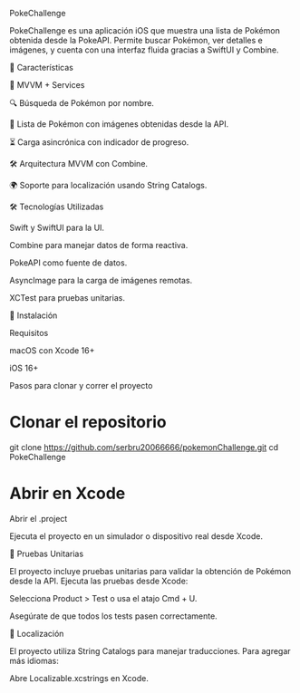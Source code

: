 PokeChallenge

PokeChallenge es una aplicación iOS que muestra una lista de Pokémon obtenida desde la PokeAPI. Permite buscar Pokémon, ver detalles e imágenes, y cuenta con una interfaz fluida gracias a SwiftUI y Combine.

📌 Características

📜 MVVM + Services

🔍 Búsqueda de Pokémon por nombre.

📜 Lista de Pokémon con imágenes obtenidas desde la API.

⏳ Carga asincrónica con indicador de progreso.

🛠️ Arquitectura MVVM con Combine.

🌍 Soporte para localización usando String Catalogs.

🛠️ Tecnologías Utilizadas

Swift y SwiftUI para la UI.

Combine para manejar datos de forma reactiva.

PokeAPI como fuente de datos.

AsyncImage para la carga de imágenes remotas.

XCTest para pruebas unitarias.

📲 Instalación

Requisitos

macOS con Xcode 16+

iOS 16+

Pasos para clonar y correr el proyecto

# Clonar el repositorio
git clone https://github.com/serbru20066666/pokemonChallenge.git
cd PokeChallenge

# Abrir en Xcode
Abrir el .project

Ejecuta el proyecto en un simulador o dispositivo real desde Xcode.

🔬 Pruebas Unitarias

El proyecto incluye pruebas unitarias para validar la obtención de Pokémon desde la API.
Ejecuta las pruebas desde Xcode:

Selecciona Product > Test o usa el atajo Cmd + U.

Asegúrate de que todos los tests pasen correctamente.

📖 Localización

El proyecto utiliza String Catalogs para manejar traducciones.
Para agregar más idiomas:

Abre Localizable.xcstrings en Xcode.

